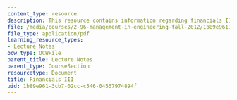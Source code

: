 ```yaml
---
content_type: resource
description: This resource contains information regarding financials III.
file: /media/courses/2-96-management-in-engineering-fall-2012/1b89e9613cb702ccc54604567974894f_MIT2_96F12_lec07.pdf
file_type: application/pdf
learning_resource_types:
- Lecture Notes
ocw_type: OCWFile
parent_title: Lecture Notes
parent_type: CourseSection
resourcetype: Document
title: Financials III
uid: 1b89e961-3cb7-02cc-c546-04567974894f
---
```

